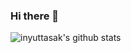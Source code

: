 ### Hi there 👋

<!--
**inyuttasak/inyuttasak** is a ✨ _special_ ✨ repository because its `README.md` (this file) appears on your GitHub profile.

Here are some ideas to get you started:

- 🔭 I’m currently working on ...
- 🌱 I’m currently learning ...
- 👯 I’m looking to collaborate on ...
- 🤔 I’m looking for help with ...
- 💬 Ask me about ...
- 📫 How to reach me: ...
- 😄 Pronouns: ...
- ⚡ Fun fact: ...
-->
![inyuttasak's github stats](https://github-readme-stats.vercel.app/api?username=inyuttasak&show_icons=true&theme=dracula&hide=stars,issues)


